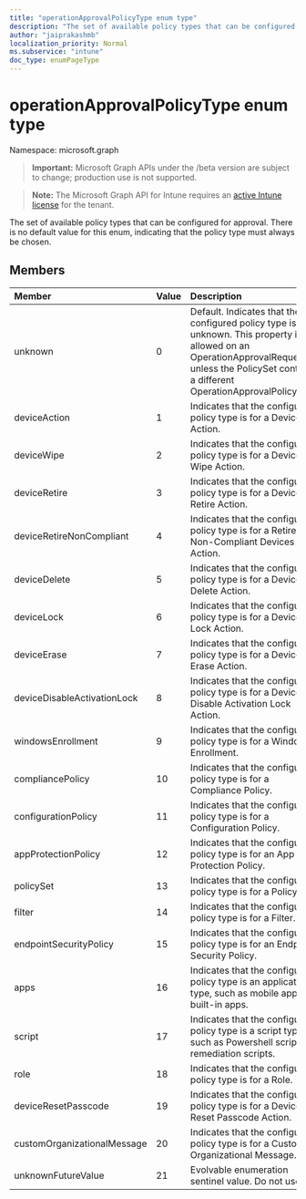 ```yaml
---
title: "operationApprovalPolicyType enum type"
description: "The set of available policy types that can be configured for approval. There is no default value for this enum, indicating that the policy type must always be chosen."
author: "jaiprakashmb"
localization_priority: Normal
ms.subservice: "intune"
doc_type: enumPageType
---
```


# operationApprovalPolicyType enum type

Namespace: microsoft.graph

> **Important:** Microsoft Graph APIs under the /beta version are subject to change; production use is not supported.

> **Note:** The Microsoft Graph API for Intune requires an [active Intune license](https://go.microsoft.com/fwlink/?linkid=839381) for the tenant.

The set of available policy types that can be configured for approval. There is no default value for this enum, indicating that the policy type must always be chosen.

## Members
|Member|Value|Description|
|:---|:---|:---|
|unknown|0|Default. Indicates that the configured policy type is unknown. This property is not allowed on an OperationApprovalRequest unless the PolicySet contains a different OperationApprovalPolicyType.|
|deviceAction|1|Indicates that the configured policy type is for a Device Action.|
|deviceWipe|2|Indicates that the configured policy type is for a Device Wipe Action.|
|deviceRetire|3|Indicates that the configured policy type is for a Device Retire Action.|
|deviceRetireNonCompliant|4|Indicates that the configured policy type is for a Retire Non-Compliant Devices Action.|
|deviceDelete|5|Indicates that the configured policy type is for a Device Delete Action.|
|deviceLock|6|Indicates that the configured policy type is for a Device Lock Action.|
|deviceErase|7|Indicates that the configured policy type is for a Device Erase Action.|
|deviceDisableActivationLock|8|Indicates that the configured policy type is for a Device Disable Activation Lock Action.|
|windowsEnrollment|9|Indicates that the configured policy type is for a Windows Enrollment.|
|compliancePolicy|10|Indicates that the configured policy type is for a Compliance Policy.|
|configurationPolicy|11|Indicates that the configured policy type is for a Configuration Policy.|
|appProtectionPolicy|12|Indicates that the configured policy type is for an App Protection Policy.|
|policySet|13|Indicates that the configured policy type is for a Policy Set.|
|filter|14|Indicates that the configured policy type is for a Filter.|
|endpointSecurityPolicy|15|Indicates that the configured policy type is for an Endpoint Security Policy.|
|apps|16|Indicates that the configured policy type is an application type, such as mobile apps or built-in apps.|
|script|17|Indicates that the configured policy type is a script type, such as Powershell scripts or remediation scripts.|
|role|18|Indicates that the configured policy type is for a Role.|
|deviceResetPasscode|19|Indicates that the configured policy type is for a Device Reset Passcode Action.|
|customOrganizationalMessage|20|Indicates that the configured policy type is for a Custom Organizational Message.|
|unknownFutureValue|21|Evolvable enumeration sentinel value. Do not use.|
